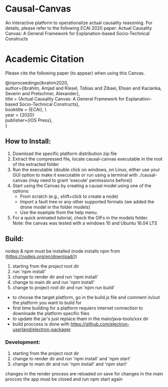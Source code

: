 # Causal-Canvas

An interactive platform to operationalize actual causality reasoning. For details, please refer to the following ECAI 2020 paper:
Actual Causality Canvas: A General Framework for Explanation-based Socio-Technical Constructs

# Academic Citation 
Please cite the following paper (to appear) when using this Canvas. 

@inproceedings{ibrahim2020, \
	author={Ibrahim, Amjad and Klesel, Tobias and Zibaei, Ehsan and Kacianka, Severin and Pretschner, Alexander}, \
	title     = {Actual Causality Canvas: A General Framework for Explanation-based Socio-Technical Constructs}, \
	booktitle = {ECAI}, \	
	year      = {2020} \
	publisher={IOS Press}, \
}



## How to Install:
1) Download the specific platform distribution zip file 
2) Extract the compressed file, locate causal-canvas executable in the root of the extracted folder 
3) Run the executable (double click on windows, on Linux, either use your GUI option to make it executable or run using a terminal with ./causal-canvas (may need to grant 'execute' permissions before))
4) Start using the Canvas by creating a causal model using one of the options:
	- From scratch (e.g., shift+click to create a node) 
	- Import a fault tree or any other supported formats (we  added the drone model in the folder models)
	- Use the example from the help menu. 
5) For a quick animated tutorial, check the GIFs in the models folder. 	
Note: the canvas was tested with a windows 10 and Ubuntu 16.04 LTS	


## Build:

nodejs  & npm must be installed (node installs npm from (https://nodejs.org/en/download/))

1) starting from the project root dir
2) run 'npm install'
3) change to render dir and run 'npm install'
4) change to main dir and run 'npm install'
5) change to project root dir and run 'npm run build'

- to choose the target platform, go in the build.js file and comment in/out the platform you want to build for
- first time building for a platform requiers internet connection to downloade the platform specific files
- to update the jar's just replace tham in the main/java-tools/xxx dir
- build proccess is done with <https://github.com/electron-userland/electron-packager>

### Development:

1) starting from the project root dir
2) change to render dir and run 'npm install' and 'npm start'
3) change to main dir and run 'npm install' and 'npm start'

changes in the render process are reloaded on save
for changes in the main procces the app must be closed and run npm start again
